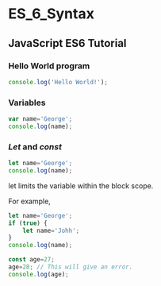 # ES_6_Syntax
## JavaScript ES6 Tutorial

### Hello World program 

```javascript
console.log('Hello World!'); 

```
### Variables 
```javascript
var name='George'; 
console.log(name); 
```

### ***Let*** and ***const***
```javascript
let name='George'; 
console.log(name); 
```

let limits the variable within the block scope. 

For example, 

```javascript
let name='George';
if (true) {
	let name='Johh'; 
}
console.log(name); 
```

```javascript
const age=27; 
age=28; // This will give an error. 
console.log(age); 
```

